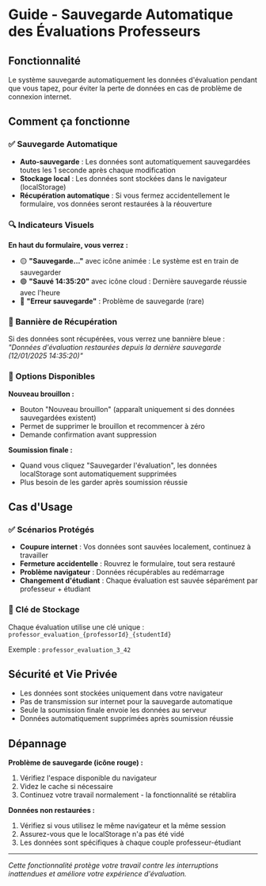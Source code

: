 # Guide - Sauvegarde Automatique des Évaluations Professeurs

## Fonctionnalité
Le système sauvegarde automatiquement les données d'évaluation pendant que vous tapez, pour éviter la perte de données en cas de problème de connexion internet.

## Comment ça fonctionne

### ✅ Sauvegarde Automatique
- **Auto-sauvegarde** : Les données sont automatiquement sauvegardées toutes les 1 seconde après chaque modification
- **Stockage local** : Les données sont stockées dans le navigateur (localStorage)
- **Récupération automatique** : Si vous fermez accidentellement le formulaire, vos données seront restaurées à la réouverture

### 🔍 Indicateurs Visuels

**En haut du formulaire, vous verrez :**
- 🟡 **"Sauvegarde..."** avec icône animée : Le système est en train de sauvegarder
- 🟢 **"Sauvé 14:35:20"** avec icône cloud : Dernière sauvegarde réussie avec l'heure
- 🔴 **"Erreur sauvegarde"** : Problème de sauvegarde (rare)

### 📝 Bannière de Récupération
Si des données sont récupérées, vous verrez une bannière bleue :
*"Données d'évaluation restaurées depuis la dernière sauvegarde (12/01/2025 14:35:20)"*

### 🔄 Options Disponibles

**Nouveau brouillon :**
- Bouton "Nouveau brouillon" (apparaît uniquement si des données sauvegardées existent)
- Permet de supprimer le brouillon et recommencer à zéro
- Demande confirmation avant suppression

**Soumission finale :**
- Quand vous cliquez "Sauvegarder l'évaluation", les données localStorage sont automatiquement supprimées
- Plus besoin de les garder après soumission réussie

## Cas d'Usage

### ✅ Scénarios Protégés
- **Coupure internet** : Vos données sont sauvées localement, continuez à travailler
- **Fermeture accidentelle** : Rouvrez le formulaire, tout sera restauré
- **Problème navigateur** : Données récupérables au redémarrage
- **Changement d'étudiant** : Chaque évaluation est sauvée séparément par professeur + étudiant

### 🔑 Clé de Stockage
Chaque évaluation utilise une clé unique :
`professor_evaluation_{professorId}_{studentId}`

Exemple : `professor_evaluation_3_42`

## Sécurité et Vie Privée
- Les données sont stockées uniquement dans votre navigateur
- Pas de transmission sur internet pour la sauvegarde automatique
- Seule la soumission finale envoie les données au serveur
- Données automatiquement supprimées après soumission réussie

## Dépannage

**Problème de sauvegarde (icône rouge) :**
1. Vérifiez l'espace disponible du navigateur
2. Videz le cache si nécessaire
3. Continuez votre travail normalement - la fonctionnalité se rétablira

**Données non restaurées :**
1. Vérifiez si vous utilisez le même navigateur et la même session
2. Assurez-vous que le localStorage n'a pas été vidé
3. Les données sont spécifiques à chaque couple professeur-étudiant

---

*Cette fonctionnalité protège votre travail contre les interruptions inattendues et améliore votre expérience d'évaluation.*